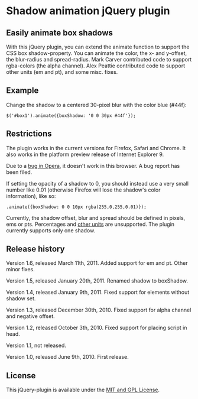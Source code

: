 # Shadow animation jQuery plugin

## Easily animate box shadows

With this jQuery plugin, you can extend the animate function to support the CSS box shadow-property. You can animate the color, the x- and y-offset, the blur-radius and spread-radius. Mark Carver contributed code to support rgba-colors (the alpha channel). Alex Peattie contributed code to support other units (em and pt), and some misc. fixes.

## Example

Change the shadow to a centered 30-pixel blur with the color blue (#44f):

    $('#box1').animate({boxShadow: '0 0 30px #44f'});
    
## Restrictions

The plugin works in the current versions for Firefox, Safari and Chrome. It also works in the platform preview release of Internet Explorer 9.

Due to a [bug in Opera](http://www.bitstorm.org/jquery/shadow-animation/bugtest.html), it doesn't work in this browser. A bug report has been filed.

If setting the opacity of a shadow to 0, you should instead use a very small number like 0.01 (otherwise Firefox will lose the shadow's color information), like so:

    .animate({boxShadow: 0 0 10px rgba(255,0,255,0.01)});

Currently, the shadow offset, blur and spread should be defined in pixels, ems or pts. Percentages and [other units](https://developer.mozilla.org/en/CSS/length) are unsupported. The plugin currently supports only one shadow.

## Release history

Version 1.6, released March 11th, 2011. Added support for em and pt. Other minor fixes.

Version 1.5, released January 20th, 2011. Renamed shadow to boxShadow.

Version 1.4, released January 9th, 2011. Fixed support for elements without shadow set.

Version 1.3, released December 30th, 2010. Fixed support for alpha channel and negative offset.

Version 1.2, released October 3th, 2010. Fixed support for placing script in head.

Version 1.1, not released.

Version 1.0, released June 9th, 2010. First release.

## License

This jQuery-plugin is available under the [MIT and GPL License](http://www.bitstorm.org/jquery/license.html).